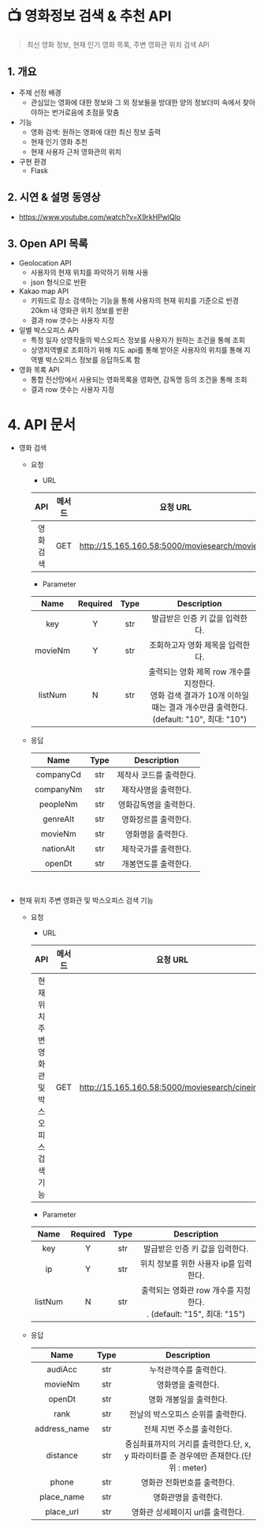 # :tv: 영화정보 검색 & 추천 API 

>  최신 영화 정보, 현재 인기 영화 목록, 주변 영화관 위치 검색 API



## 1. 개요

* 주제 선정 배경
  * 관심있는 영화에 대한 정보와 그 외 정보들을 방대한 양의 정보더미 속에서 찾아야하는 번거로음에 초점을 맞춤
* 기능
  * 영화 검색: 원하는 영화에 대한 최신 정보 출력
  * 현재 인기 영화 추천
  * 현재 사용자 근처 영화관의 위치 
* 구현 환경
  * Flask



## 2. 시연 & 설명 동영상

* https://www.youtube.com/watch?v=X9rkHPwlQlo



## 3. Open API 목록

* Geolocation API 
  * 사용자의 현재 위치를 파악하기 위해 사용
  * json 형식으로 반환
* Kakao map API 
  * 키워드로 장소 검색하는 기능을 통해  사용자의 현재 위치를 기준으로 반경 20km 내 영화관 위치 정보를 반환
  * 결과 row 갯수는 사용자 지정
* 일별 박스오피스 API 
  * 특정 일자 상영작들의 박스오피스 정보를 사용자가 원하는 조건을 통해 조회
  * 상영지역별로 조회하기 위해 지도 api를 통해 받아온 사용자의 위치를 통해 지역별 박스오피스 정보를 응답하도록 함
* 영화 목록 API 
  * 통합 전산망에서 사용되는 영화목록을 영화면, 감독명 등의 조건을 통해 조회
  * 결과 row 갯수는 사용자 지정



# 4. API 문서

* 영화 검색

  * 요청

    * URL

    |    API    | 메서드 |                    요청 URL                     | 출력 포맷 |
    | :-------: | :----: | :---------------------------------------------: | :-------: |
    | 영화 검색 |  GET   | http://15.165.160.58:5000/moviesearch/movieinfo |   JSON    |

    * Parameter

    |  Name   | Required | Type |                         Description                          |
    | :-----: | :------: | :--: | :----------------------------------------------------------: |
    |   key   |    Y     | str  |               발급받은 인증 키 값을 입력한다.                |
    | movieNm |    Y     | str  |               조회하고자 영화 제목을 입력한다.               |
    | listNum |    N     | str  | 출력되는 영화 제목 row 개수를 지정한다.<br />영화 검색 결과가 10개 이하일 때는 결과 개수만큼 출력한다. (default: "10",  최대: "10") |

  * 응답

    |   Name    | Type |       Description       |
    | :-------: | :--: | :---------------------: |
    | companyCd | str  | 제작사 코드를 출력한다. |
    | companyNm | str  |  제작사명을 출력한다.   |
    | peopleNm  | str  | 영화감독명을 출력한다.  |
    | genreAlt  | str  |  영화장르를 출력한다.   |
    |  movieNm  | str  |   영화명을 출력한다.    |
    | nationAlt | str  |  제작국가를 출력한다.   |
    |  openDt   | str  |  개봉연도를 출력한다.   |

  ​	

* 현재 위치 주변 영화관 및 박스오피스 검색 기능

  * 요청

    * URL

    |                        API                         | 메서드 |                    요청 URL                    | 출력 포맷 |
    | :------------------------------------------------: | :----: | :--------------------------------------------: | :-------: |
    | 현재 위치 주변 영화관 및<br />박스오피스 검색 기능 |  GET   | http://15.165.160.58:5000/moviesearch/cineinfo |   JSON    |

    * Parameter

    |  Name   | Required | Type |                         Description                          |
    | :-----: | :------: | :--: | :----------------------------------------------------------: |
    |   key   |    Y     | str  |               발급받은 인증 키 값을 입력한다.                |
    |   ip    |    Y     | str  |            위치 정보를 위한 사용자 ip를 입력한다.            |
    | listNum |    N     | str  | 출력되는 영화관 row 개수를 지정한다.<br />. (default: "15",  최대: "15") |

  * 응답

    |     Name     | Type |                         Description                          |
    | :----------: | :--: | :----------------------------------------------------------: |
    |   audiAcc    | str  |                    누적관객수를 출력한다.                    |
    |   movieNm    | str  |                      영화명을 출력한다.                      |
    |    openDt    | str  |                   영화 개봉일을 출력한다.                    |
    |     rank     | str  |              전날의 박스오피스 순위를 출력한다.              |
    | address_name | str  |                  전체 지번 주소를 출력한다.                  |
    |   distance   | str  | 중심좌표까지의 거리를 출력한다.단, x, y 파라미터를 준 경우에만 존재한다.(단위 : meter) |
    |    phone     | str  |                 영화관 전화번호를 출력한다.                  |
    |  place_name  | str  |                     영화관명을 출력한다.                     |
    |  place_url   | str  |              영화관 상세페이지 url를 출력한다.               |

